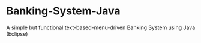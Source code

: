 # Banking-System-Java
A simple but functional text-based-menu-driven Banking System using Java (Eclipse)

